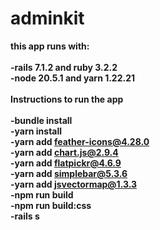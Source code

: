 # adminkit
<b>this app runs with:<br>
<br>-rails 7.1.2 and ruby 3.2.2
<br>-node 20.5.1 and yarn 1.22.21<br>
<br>Instructions to run the app<br>
<br>-bundle install
<br>-yarn install
<br>-yarn add feather-icons@4.28.0
<br>-yarn add chart.js@2.9.4
<br>-yarn add flatpickr@4.6.9
<br>-yarn add simplebar@5.3.6
<br>-yarn add jsvectormap@1.3.3
<br>-npm run build
<br>-npm run build:css
<br>-rails s<br>

